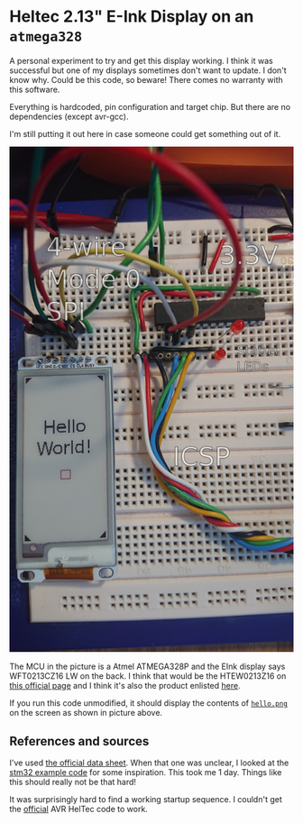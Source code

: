 
# Heltec 2.13" E-Ink Display on an `atmega328`

A personal experiment to try and get this display working. I think it
was successful but one of my displays sometimes don't want to
update. I don't know why. Could be this code, so beware! There comes
no warranty with this software.

Everything is hardcoded, pin configuration and target chip. But there
are no dependencies (except avr-gcc).

I'm still putting it out here in case someone could get something out
of it.

![board](board.jpg)

The MCU in the picture is a Atmel ATMEGA328P and the EInk display says
WFT0213CZ16 LW on the back. I think that would be the HTEW0213Z16 on
[this official page](https://docs.heltec.cn/#/en/products/display/eink/heltec_eink_display_list) 
and I think it's also the product enlisted [here](https://heltec.org/project/213-e-ink/).

If you run this code unmodified, it should display the contents of
[`hello.png`](hello.png) on the screen as shown in picture above.

## References and sources

I've used [the official data sheet](https://resource.heltec.cn/download/e-ink/213/2.13b%26w%26r/QYEG0213RWS800/QYEG0213RWS800F13_V1.2.pdf). When that one was unclear, I looked at the 
[stm32 example code](https://resource.heltec.cn/download/e-ink/213/2.13b%26w%26r/HTEW0213Z16_V13/E-INK-213-BWR.zip) for some inspiration. This took me 1 day. Things like this
should really not be that hard!

It was surprisingly hard to find a working startup sequence. I couldn't get the
[official](https://github.com/HelTecAutomation/e-ink/) AVR HelTec code to work.
